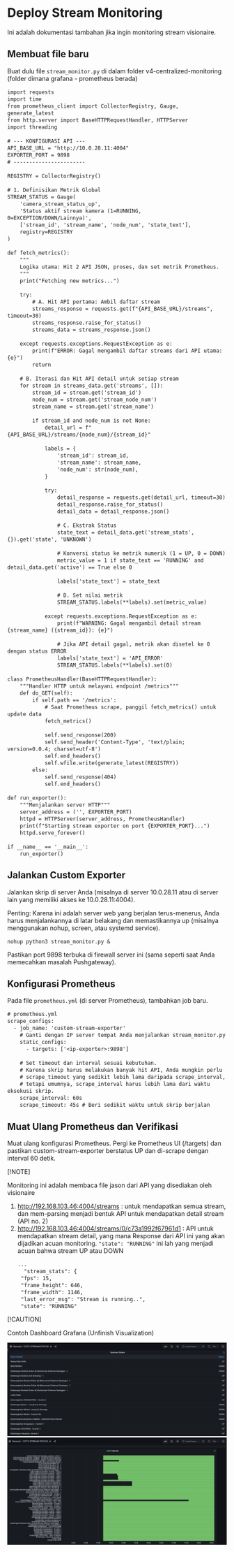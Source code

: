 # Deploy Stream Monitoring

Ini adalah dokumentasi tambahan jika ingin monitoring stream visionaire.

## Membuat file baru
Buat dulu file `stream_monitor.py` di dalam folder v4-centralized-monitoring (folder dimana grafana - prometheus berada)
```
import requests
import time
from prometheus_client import CollectorRegistry, Gauge, generate_latest
from http.server import BaseHTTPRequestHandler, HTTPServer
import threading

# --- KONFIGURASI API ---
API_BASE_URL = "http://10.0.28.11:4004"
EXPORTER_PORT = 9898
# -----------------------

REGISTRY = CollectorRegistry()

# 1. Definisikan Metrik Global
STREAM_STATUS = Gauge(
    'camera_stream_status_up', 
    'Status aktif stream kamera (1=RUNNING, 0=EXCEPTION/DOWN/Lainnya)',
    ['stream_id', 'stream_name', 'node_num', 'state_text'],
    registry=REGISTRY
)

def fetch_metrics():
    """
    Logika utama: Hit 2 API JSON, proses, dan set metrik Prometheus.
    """
    print("Fetching new metrics...")
    
    try:
        # A. Hit API pertama: Ambil daftar stream
        streams_response = requests.get(f"{API_BASE_URL}/streams", timeout=30)
        streams_response.raise_for_status()
        streams_data = streams_response.json()
        
    except requests.exceptions.RequestException as e:
        print(f"ERROR: Gagal mengambil daftar streams dari API utama: {e}")
        return

    # B. Iterasi dan Hit API detail untuk setiap stream
    for stream in streams_data.get('streams', []):
        stream_id = stream.get('stream_id')
        node_num = stream.get('stream_node_num')
        stream_name = stream.get('stream_name')
        
        if stream_id and node_num is not None:
            detail_url = f"{API_BASE_URL}/streams/{node_num}/{stream_id}"
            
            labels = {
                'stream_id': stream_id,
                'stream_name': stream_name,
                'node_num': str(node_num),
            }

            try:
                detail_response = requests.get(detail_url, timeout=30)
                detail_response.raise_for_status()
                detail_data = detail_response.json()
                
                # C. Ekstrak Status
                state_text = detail_data.get('stream_stats', {}).get('state', 'UNKNOWN')
                
                # Konversi status ke metrik numerik (1 = UP, 0 = DOWN)
                metric_value = 1 if state_text == 'RUNNING' and detail_data.get('active') == True else 0
                
                labels['state_text'] = state_text
                
                # D. Set nilai metrik
                STREAM_STATUS.labels(**labels).set(metric_value)
                
            except requests.exceptions.RequestException as e:
                print(f"WARNING: Gagal mengambil detail stream {stream_name} ({stream_id}): {e}")
                
                # Jika API detail gagal, metrik akan disetel ke 0 dengan status ERROR
                labels['state_text'] = 'API_ERROR'
                STREAM_STATUS.labels(**labels).set(0)

class PrometheusHandler(BaseHTTPRequestHandler):
    """Handler HTTP untuk melayani endpoint /metrics"""
    def do_GET(self):
        if self.path == '/metrics':
            # Saat Prometheus scrape, panggil fetch_metrics() untuk update data
            fetch_metrics()
            
            self.send_response(200)
            self.send_header('Content-Type', 'text/plain; version=0.0.4; charset=utf-8')
            self.end_headers()
            self.wfile.write(generate_latest(REGISTRY))
        else:
            self.send_response(404)
            self.end_headers()

def run_exporter():
    """Menjalankan server HTTP"""
    server_address = ('', EXPORTER_PORT)
    httpd = HTTPServer(server_address, PrometheusHandler)
    print(f"Starting stream exporter on port {EXPORTER_PORT}...")
    httpd.serve_forever()

if __name__ == '__main__':
    run_exporter()
```

## Jalankan Custom Exporter
Jalankan skrip di server Anda (misalnya di server 10.0.28.11 atau di server lain yang memiliki akses ke 10.0.28.11:4004).

Penting: Karena ini adalah server web yang berjalan terus-menerus, Anda harus menjalankannya di latar belakang dan memastikannya up (misalnya menggunakan nohup, screen, atau systemd service).

```
nohup python3 stream_monitor.py &
```
Pastikan port 9898 terbuka di firewall server ini (sama seperti saat Anda memecahkan masalah Pushgateway).

## Konfigurasi Prometheus
Pada file `prometheus.yml` (di server Prometheus), tambahkan job baru.
```
# prometheus.yml
scrape_configs:
  - job_name: 'custom-stream-exporter'
    # Ganti dengan IP server tempat Anda menjalankan stream_monitor.py
    static_configs:
      - targets: ['<ip-exporter>:9898']
    
    # Set timeout dan interval sesuai kebutuhan.
    # Karena skrip harus melakukan banyak hit API, Anda mungkin perlu 
    # scrape_timeout yang sedikit lebih lama daripada scrape_interval,
    # tetapi umumnya, scrape_interval harus lebih lama dari waktu eksekusi skrip.
    scrape_interval: 60s
    scrape_timeout: 45s # Beri sedikit waktu untuk skrip berjalan
```

## Muat Ulang Prometheus dan Verifikasi
Muat ulang konfigurasi Prometheus.
Pergi ke Prometheus UI (/targets) dan pastikan custom-stream-exporter berstatus UP dan di-scrape dengan interval 60 detik.

[!NOTE]

Monitoring ini adalah membaca file jason dari API yang disediakan oleh visionaire
1. http://192.168.103.46:4004/streams : untuk mendapatkan semua stream, dan mem-parsing menjadi bentuk API untuk mendapatkan detail stream (API no. 2)
2. http://192.168.103.46:4004/streams/0/c73a1992f67961d1 : API untuk mendapatkan stream detail, yang mana Response dari API ini yang akan dijadikan acuan monitoring. `"state": "RUNNING"` ini lah yang menjadi acuan bahwa stream UP atau DOWN
   ```
   ...
     "stream_stats": {
    "fps": 15,
    "frame_height": 646,
    "frame_width": 1146,
    "last_error_msg": "Stream is running..",
    "state": "RUNNING"
   ```

[!CAUTION]

Contoh Dashboard Grafana (Unfinish Visualization)

![alt text](image.png)
![alt text](image-1.png)